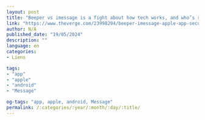 ```yaml
---
layout: post
title: "Beeper vs imessage is a fight about how tech works, and who’s really in charge"
link: "https://www.theverge.com/23998294/beeper-imessage-apple-app-security"
author: N/A
published_date: "19/05/2024"
description: ""
language: en
categories:
- Liens

tags:
- "app"
- "apple"
- "android"
- "Message"

og-tags: "app, apple, android, Message"
permalink: /:categories/:year/:month/:day/:title/
---
```

